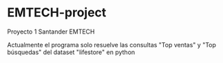 # EMTECH-project
Proyecto 1 Santander EMTECH


Actualmente el programa solo resuelve las consultas "Top ventas" y "Top búsquedas" del dataset "lifestore"  en python
